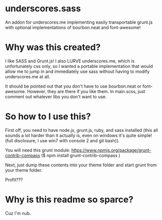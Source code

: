 underscores.sass
================

An addon for underscores.me implementing easily transportable grunt.js with optional implementations of bourbon.neat and font-awesome!


Why was this created?
================

I like SASS and Grunt.js! I also LURVE underscores.me, which is unfortunately css only, so I wanted a portable implementation that would allow me to jump in and immediately use sass without having to modify underscores.me at all.

It should be pointed out that you don't have to use bourbon.neat or font-awesome. However, they are there if you like them. In main.scss, just comment out whatever libs you don't want to use.


So how to I use this?
================

First off, you need to have node.js, grunt.js, ruby, and sass installed (this all sounds a lot harder than it actually is, even on windows it's quite simple! (full disclosure, I use win7 with console 2 and git bash)).

You will need this grunt module: https://www.npmjs.org/package/grunt-contrib-compass ($ npm install grunt-contrib-compass )

Next, just dump these contents into your theme folder and start grunt from your theme folder.

Profit???


Why is this readme so sparce?
================

Cuz I'm nub.